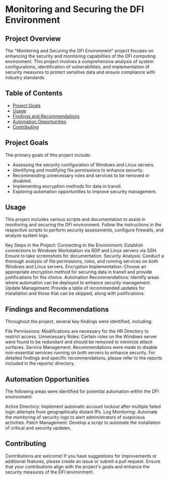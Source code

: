 # Monitoring and Securing the DFI Environment

## Project Overview
The "Monitoring and Securing the DFI Environment" project focuses on enhancing the security and monitoring capabilities of the DFI computing environment. This project involves a comprehensive analysis of system configurations, identification of vulnerabilities, and implementation of security measures to protect sensitive data and ensure compliance with industry standards.

## Table of Contents
- [Project Goals](#project-goals)
- [Usage](#usage)
- [Findings and Recommendations](#findings-and-recommendations)
- [Automation Opportunities](#automation-opportunities)
- [Contributing](#contributing)

## Project Goals
The primary goals of this project include:
- Assessing the security configuration of Windows and Linux servers.
- Identifying and modifying file permissions to enhance security.
- Recommending unnecessary roles and services to be removed or disabled.
- Implementing encryption methods for data in transit.
- Exploring automation opportunities to improve security management.

## Usage
This project includes various scripts and documentation to assist in monitoring and securing the DFI environment. Follow the instructions in the respective scripts to perform security assessments, configure firewalls, and analyze system logs.

Key Steps in the Project:
Connecting to the Environment: Establish connections to Windows Workstation via RDP and Linux servers via SSH. Ensure to take screenshots for documentation.
Security Analysis: Conduct a thorough analysis of file permissions, roles, and running services on both Windows and Linux servers.
Encryption Implementation: Choose an appropriate encryption method for securing data in transit and provide justifications for the choice.
Automation Recommendations: Identify areas where automation can be deployed to enhance security management.
Update Management: Provide a table of recommended updates for installation and those that can be skipped, along with justifications.

## Findings and Recommendations
Throughout the project, several key findings were identified, including:

File Permissions: Modifications are necessary for the HR Directory to restrict access.
Unnecessary Roles: Certain roles on the Windows server were found to be redundant and should be removed to minimize attack surfaces.
Service Management: Recommendations were made to disable non-essential services running on both servers to enhance security.
For detailed findings and specific recommendations, please refer to the reports included in the reports/ directory.

## Automation Opportunities
The following areas were identified for potential automation within the DFI environment:

Active Directory: Implement automatic account lockout after multiple failed login attempts from geographically distant IPs.
Log Monitoring: Automate the monitoring of security logs to alert administrators of suspicious activities.
Patch Management: Develop a script to automate the installation of critical and security updates.
## Contributing
Contributions are welcome! If you have suggestions for improvements or additional features, please create an issue or submit a pull request. Ensure that your contributions align with the project's goals and enhance the security measures of the DFI environment.


